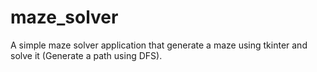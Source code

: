 # maze_solver

A simple maze solver application that generate a maze using tkinter and solve it (Generate a path using DFS).